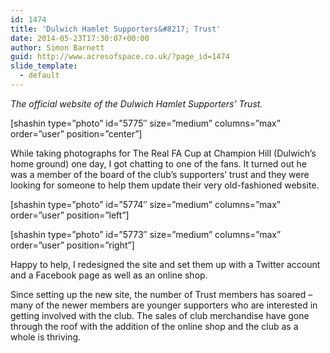 ```yaml
---
id: 1474
title: 'Dulwich Hamlet Supporters&#8217; Trust'
date: 2014-05-23T17:30:07+00:00
author: Simon Barnett
guid: http://www.acresofspace.co.uk/?page_id=1474
slide_template:
  - default
---
```

_The official website of the Dulwich Hamlet Supporters&#8217; Trust._

[shashin type=&#8221;photo&#8221; id=&#8221;5775&#8243; size=&#8221;medium&#8221; columns=&#8221;max&#8221; order=&#8221;user&#8221; position=&#8221;center&#8221;]

While taking photographs for The Real FA Cup at Champion Hill (Dulwich&#8217;s home ground) one day, I got chatting to one of the fans. It turned out he was a member of the board of the club&#8217;s supporters&#8217; trust and they were looking for someone to help them update their very old-fashioned website.

[shashin type=&#8221;photo&#8221; id=&#8221;5774&#8243; size=&#8221;medium&#8221; columns=&#8221;max&#8221; order=&#8221;user&#8221; position=&#8221;left&#8221;]

[shashin type=&#8221;photo&#8221; id=&#8221;5773&#8243; size=&#8221;medium&#8221; columns=&#8221;max&#8221; order=&#8221;user&#8221; position=&#8221;right&#8221;]

Happy to help, I redesigned the site and set them up with a Twitter account and a Facebook page as well as an online shop.

Since setting up the new site, the number of Trust members has soared &#8211; many of the newer members are younger supporters who are interested in getting involved with the club. The sales of club merchandise have gone through the roof with the addition of the online shop and the club as a whole is thriving.
